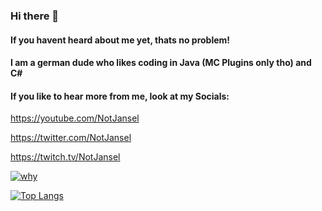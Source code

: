 ### Hi there 👋
#### If you havent heard about me yet, thats no problem!
#### I am a german dude who likes coding in Java (MC Plugins only tho) and C#
#### If you like to hear more from me, look at my Socials:

https://youtube.com/NotJansel

https://twitter.com/NotJansel

https://twitch.tv/NotJansel


[![why](https://github-readme-stats.vercel.app/api?username=NotJansel&show_icons=true&theme=synthwave)](https://github.com/anuraghazra/github-readme-stats)

[![Top Langs](https://github-readme-stats.vercel.app/api/top-langs/?username=anuraghazra&layout=compact&theme=synthwave)](https://github.com/anuraghazra/github-readme-stats)
